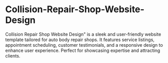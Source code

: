 # Collision-Repair-Shop-Website-Design
Collision Repair Shop Website Design" is a sleek and user-friendly website template tailored for auto body repair shops. It features service listings, appointment scheduling, customer testimonials, and a responsive design to enhance user experience. Perfect for showcasing expertise and attracting clients.
